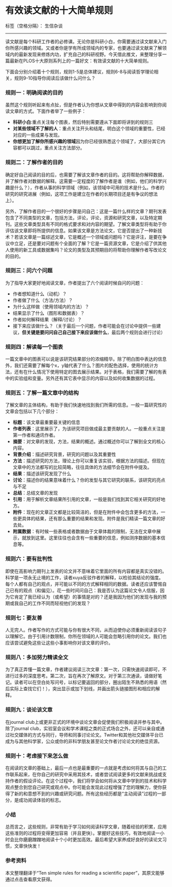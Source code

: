 # 有效读文献的十大简单规则

标签（空格分隔）： 生信杂谈

---

读文献是每个科研工作者的必修课。无论你是科研小白，你需要通过读文献来入门你所感兴趣的领域。又或者你是学有所成领域内的专家，也要通过读文献来了解领域内的最新发现来修炼内功，扩充自己的科研视野。今天借此推文，来整理分享一篇最新在PLOS十大原则系列上的一篇好文：有效读文献的十大简单规则。

下面会分别介绍着十个规则，规则1-5是总体建议，规则6-8与阅读哲学理论相关，规则9-10指导你阅读后该做什么问什么？

### 规则一：明确阅读的目的

虽然这个规则听起来有点扯，但是作者认为你想从文章中得到的内容会影响到你阅读文章的方式。下面作者举了一些例子：

 - **科研小白**:重点关注每个图表，然后特别需要遵从下面即将讲到的规则三
 - **对某些领域不了解的人**：重点关注开头和结尾，明白这个领域的重要性，已经对应的一些成果与发现。
 - **你想更加了解你所感兴趣的领域**因为你已经很熟悉这个领域了，大部分其它内容都可以跳过，重点关注方法部分。


### 规则二：了解作者的目的

确定好自己阅读的目的后，也需要了解该文章作者的目的。这将帮助你解释数据，并了解作者对数据的解释。这需要一定程度的了解作者是谁（例如，他们的科学兴趣是什么？），作者从事的科学领域（例如，该领域中可用的技术是什么。作者的研究的研究进展（例如，这项工作是建立在作者的长期项目还是有争议的想法上）。

另外，了解作者目的一个很好的步骤是问自己：这是一篇什么样的文章？期刊发表包含了不同类型的文章，包括方法，评论，评论，资源和研究文章，以及特定期刊。这些文章类型具有不同的格式要求和对内容的期望。了解文章类型将有助于你评估该文章即将所提供的信息。如果该文章是方法论文，它是否提出了一种新技术？若该文章是一篇综述文章，它是概述一个领域或问题吗？它是评注，是要在争议中立足，还是要对问题有个全面的了解？它是一篇资源文章，它是介绍了供其他人使用的新工具或数据集吗？论文的类型及其预期目的将帮助你理解作者写改论文的目的。

### 规则三：问六个问题

为了指导大家更好地阅读文章，作者提出了六个阅读时候自问的问题：

 - 作者想知道什么（动机）？
 - 作者做了什么（方法/方法）？
 - 为什么这样做（使用领域内的方法）？
 - 结果显示了什么（图形和数据表）？
 - 作者如何解释结果（解释/讨论）？
 - 接下来应该做什么？（关于最后一个问题，作者可能会在讨论中提供一些建议，**但关键是要问问自己自己接下来应该做什么**，最后两个规则会进行讨论）

  
### 规则四：解读每一个图表

一篇文章中的图表可以说是该研究结果部分的浓缩精华。除了明白图中表达的信息外，我们还需要了解每个x，y轴代表了什么？图片的配色选择，使用的统计方法，还有在什么情况下使用特定的图去展示结果。对于表格，我们需要了解的有表中的实验组和变量。另外还有其它表中显示的内容以及如何收集数据的过程。

### 规则五：了解一篇文章中的结构

了解文章的主体结构，有助于我们快速地找到我们所需的信息。一般一篇研究性的文章会包括以下几个部分：

 - **标题**：该文章最重要最关键的信息
 - **作者列表**：这里展示了，为该研究项目做成最主要贡献的人。一般重点关注是第一作者和通讯作者。
 - **摘要**：对文章的发现，方法，结果的概述。通过概述你可以了解到全文的核心内容。
 - **背景介绍**：描述研究背景，研究的问题以及其重要性
 - **方法**：描述研究的方法，理论上你可以重复该实验，根据方法的描述。但现在文章中的方法都写的比较简略，往往具体的方法细节会在附件中提及。
 - **结果**：描述该研究发现了什么
 - **讨论**：描述你的结果意味着什么？你的发型与其它研究的联系，该研究的亮点与不足
 - **总结**：总结文章的发现
 - **引用**：用于解析文章结果所引用的文章，一般是我们找到其它相关研究的好地方。
 - **附件**：现在的文章正文都是比较简洁的，但是在附件中会包含更多的方法，一些更具体的结果，还有那么重要的结果和发现。附件是我们精读一篇文章的好去处。
 - **附属数据**：有时候一些表格或者数据由于文章体裁的限制，无法在文章中展示，就放到这里。这里往往也会含有一些重要的信息，例如测序数据的基本信息等。

### 规则六：要有批判性

即使在高影响力期刊上发表的论文并不意味着它里面的所有内容都是真实没错的。科学是一项永无止境的工作，读者xuya反驳作者的解释，以检验其结论的强度。每个人都有自己的观点，并可能以不同的方式解释相同的数据。读者还应该警惕自己已有的观点（和偏见）。花一些时间问自己：我是否认为这篇论文令人信服，因为它肯定了我已经认为（或希望）的事情是对的？还是我因为他们的发现与我的预期或我自己的工作不同而轻视他们的发现？

### 规则七：要友善

人无完人。作者写作的方式可能与你有很大不同，从而迫使你必须重新阅读该句子以理解它。由于引用计数限制，你所在领域的人可能会忽略引用你的论文。我们也应该尝试避免这些让这些小事影响你对该文章的评价。

### 规则八：多加努力精读全文

为了真正弄懂一篇文章，作者建议阅读三次文章：第一次，只需快速阅读即可，不进行过多的深度思考。第二次，旨在再次了解原文。对于第三次通读，请做好笔记。读者可以在空白处写问号，以标记要返回的部分，圈出陌生不熟悉的用语（然后实际上查找它们！），突出显示或加下划线，并画出箭头链接图形和相应的解释。

### 规则九：谈论该文章


在journal club上或更非正式的环境中谈论文章会促使我们积极阅读并参与其中。除了journal club，实验室会议和学术课程之类的正式场合之外，还可以亲自或通过社交媒体的方式与同行，导师和同事讨论论文。Twitter和其他社交媒体平台已成为与其他科学家，公众或你的非科学朋友甚至论文作者讨论论文的绝佳资源。

### 规则十：考虑接下来怎么做

在阅读的文章的基础上，最后一点也是最重要的一点就是考虑如何将其与自己的工作联系起来，在你自己的研究中采用其技术，或者尝试阅读更多的文献来挑战或支持作者的假设评论。在这个过程中，我们将学会如何将从文章中学到的技术和科学观点整合到您自己研究或观点中。你可能会发现此过程增强了您的理解力，使你获得了新的和意想不到的兴趣或研究问题。所有这些经历都是“主动阅读”过程的一部分，是成功阅读体验的标志。
 
### 小结

总而言之，这些规则，非常有助于学习如何阅读科学文章，随着经验的积累，应用这些准则的过程将变得更加容易（并且更快）。掌握好这些技巧，有效地阅读一小时会比你磨磨蹭蹭地阅读十个小时更加高效。最后希望大家养成好良好的读论文习惯，文章快快发！

### 参考资料

本文整理翻译于“Ten simple rules for reading a scientific paper”，其原文能够通过点击查看原文获得。